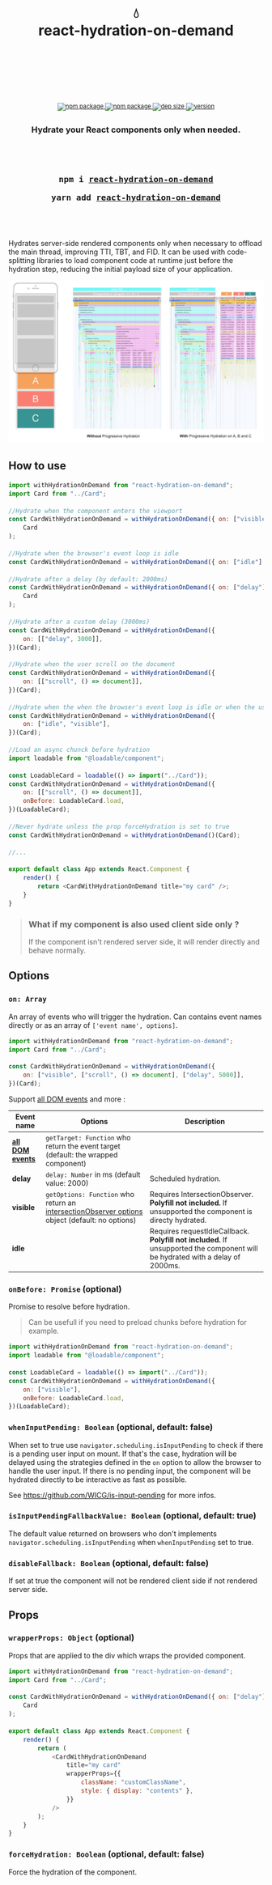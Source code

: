 <div align="center">
  <h1>
    <br/>
    <br/>
    💧
    <br />
    react-hydration-on-demand
    <br />
    <br />
    <br />
  </h1>
  <sup>
    <br />
    <br />
    <a href="https://www.npmjs.com/package/react-hydration-on-demand">
       <img src="https://img.shields.io/npm/dm/react-hydration-on-demand" alt="npm package" />
    </a>
    <a href="https://www.npmjs.com/package/react-hydration-on-demand">
       <img src="https://img.shields.io/github/actions/workflow/status/valcol/react-hydration-on-demand/main.yml" alt="npm package" />
    </a>
    <a href="https://www.npmjs.com/package/react-hydration-on-demand">
       <img src="https://img.shields.io/bundlephobia/minzip/react-hydration-on-demand" alt="dep size" />
    </a>
    <a href="https://www.npmjs.com/package/react-hydration-on-demand">
      <img src="https://img.shields.io/npm/v/react-hydration-on-demand" alt="version" />
    </a>
    <br />
  </sup>
   <h3>Hydrate your React components only when needed.<h3>
  <br />
  <br />
  <pre>npm i <a href="https://www.npmjs.com/package/react-hydration-on-demand">react-hydration-on-demand</a></pre>
  <pre>yarn add <a href="https://www.npmjs.com/package/react-hydration-on-demand">react-hydration-on-demand</a></pre>
  <br /> 
  <br />
</div>

Hydrates server-side rendered components only when necessary to offload the main thread, improving TTI, TBT, and FID.
It can be used with code-splitting libraries to load component code at runtime just before the hydration step, reducing the initial payload size of your application.

![](reactrender.png?raw=true)

## How to use

```js
import withHydrationOnDemand from "react-hydration-on-demand";
import Card from "../Card";

//Hydrate when the component enters the viewport
const CardWithHydrationOnDemand = withHydrationOnDemand({ on: ["visible"] })(
    Card
);

//Hydrate when the browser's event loop is idle
const CardWithHydrationOnDemand = withHydrationOnDemand({ on: ["idle"] })(Card);

//Hydrate after a delay (by default: 2000ms)
const CardWithHydrationOnDemand = withHydrationOnDemand({ on: ["delay"] })(
    Card
);

//Hydrate after a custom delay (3000ms)
const CardWithHydrationOnDemand = withHydrationOnDemand({
    on: [["delay", 3000]],
})(Card);

//Hydrate when the user scroll on the document
const CardWithHydrationOnDemand = withHydrationOnDemand({
    on: [["scroll", () => document]],
})(Card);

//Hydrate when the when the browser's event loop is idle or when the user scroll, whichever comes first
const CardWithHydrationOnDemand = withHydrationOnDemand({
    on: ["idle", "visible"],
})(Card);

//Load an async chunck before hydration
import loadable from "@loadable/component";

const LoadableCard = loadable(() => import("../Card"));
const CardWithHydrationOnDemand = withHydrationOnDemand({
    on: [["scroll", () => document]],
    onBefore: LoadableCard.load,
})(LoadableCard);

//Never hydrate unless the prop forceHydration is set to true
const CardWithHydrationOnDemand = withHydrationOnDemand()(Card);

//...

export default class App extends React.Component {
    render() {
        return <CardWithHydrationOnDemand title="my card" />;
    }
}
```

> ### What if my component is also used client side only ?
>
> If the component isn't rendered server side, it will render directly and behave normally.

## Options

### `on: Array`

An array of events who will trigger the hydration.
Can contains event names directly or as an array of `['event name', options]`.

```js
import withHydrationOnDemand from "react-hydration-on-demand";
import Card from "../Card";

const CardWithHydrationOnDemand = withHydrationOnDemand({
    on: ["visible", ["scroll", () => document], ["delay", 5000]],
})(Card);
```

Support [all DOM events](https://developer.mozilla.org/en-US/docs/Web/Events) and more :

| Event name                                                                | Options                                                                                                                                                                 | Description                                                                                                                    |
| ------------------------------------------------------------------------- | ----------------------------------------------------------------------------------------------------------------------------------------------------------------------- | ------------------------------------------------------------------------------------------------------------------------------ |
| [**all DOM events**](https://developer.mozilla.org/en-US/docs/Web/Events) | `getTarget: Function` who return the event target (default: the wrapped component)                                                                                      |
| **delay**                                                                 | `delay: Number` in ms (default value: 2000)                                                                                                                             | Scheduled hydration.                                                                                                           |
| **visible**                                                               | `getOptions: Function` who return an [intersectionObserver options](https://developer.mozilla.org/en-US/docs/Web/API/IntersectionObserver) object (default: no options) | Requires IntersectionObserver. **Polyfill not included.** If unsupported the component is directy hydrated.                    |
| **idle**                                                                  |                                                                                                                                                                         | Requires requestIdleCallback. **Polyfill not included.** If unsupported the component will be hydrated with a delay of 2000ms. |

### `onBefore: Promise` (optional)

Promise to resolve before hydration.

> Can be usefull if you need to preload chunks before hydration for example.

```js
import withHydrationOnDemand from "react-hydration-on-demand";
import loadable from "@loadable/component";

const LoadableCard = loadable(() => import("../Card"));
const CardWithHydrationOnDemand = withHydrationOnDemand({
    on: ["visible"],
    onBefore: LoadableCard.load,
})(LoadableCard);
```

### `whenInputPending: Boolean` (optional, default: false)

When set to true use `navigator.scheduling.isInputPending` to check if there is a pending user input on mount. If that's the case, hydration will be delayed using the strategies defined in the `on` option to allow the browser to handle the user input.
If there is no pending input, the component will be hydrated directly to be interactive as fast as possible.

See https://github.com/WICG/is-input-pending for more infos.

### `isInputPendingFallbackValue: Boolean` (optional, default: true)

The default value returned on browsers who don't implements `navigator.scheduling.isInputPending` when `whenInputPending` set to true.

### `disableFallback: Boolean` (optional, default: false)

If set at true the component will not be rendered client side if not rendered server side.

## Props

### `wrapperProps: Object` (optional)

Props that are applied to the div which wraps the provided component.

```js
import withHydrationOnDemand from "react-hydration-on-demand";
import Card from "../Card";

const CardWithHydrationOnDemand = withHydrationOnDemand({ on: ["delay"] })(
    Card
);

export default class App extends React.Component {
    render() {
        return (
            <CardWithHydrationOnDemand
                title="my card"
                wrapperProps={{
                    className: "customClassName",
                    style: { display: "contents" },
                }}
            />
        );
    }
}
```

### `forceHydration: Boolean` (optional, default: false)

Force the hydration of the component.
